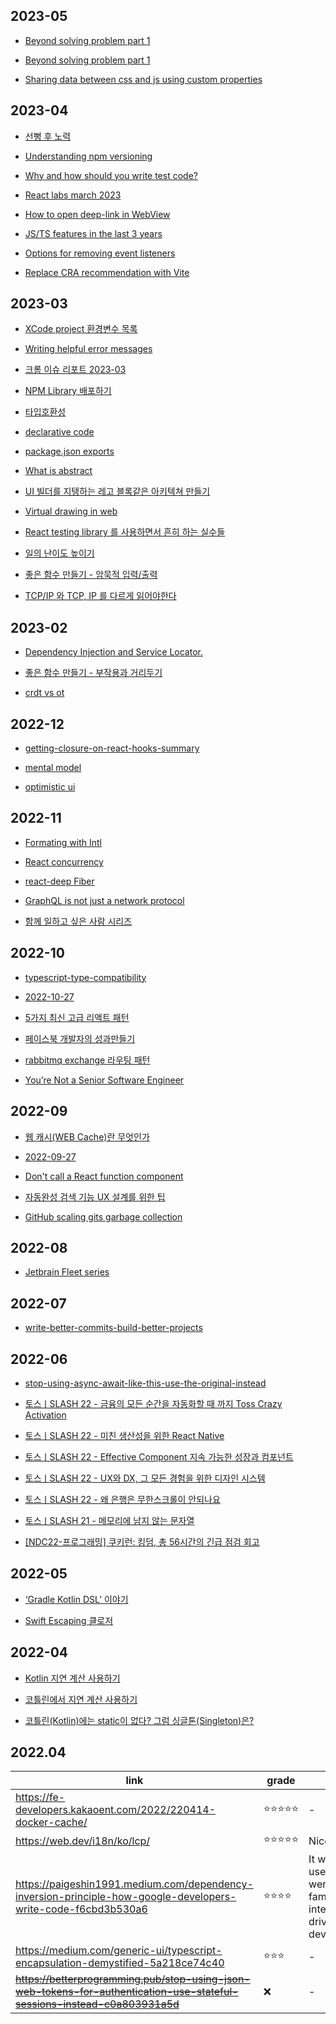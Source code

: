## 2023-05
- [Beyond solving problem part 1](https://fe-developers.kakaoent.com/2023/230421-beyond-solving-problem-part-2/)

- [Beyond solving problem part 1](https://fe-developers.kakaoent.com/2023/230420-beyond-solving-problem-part-1/)

- [Sharing data between css and js using custom properties](https://github.com/yeonjuan/dev-blog/blob/master/JavaScript/sharing-data-between-css-and-javascript-using-custom-properties.md?utm_source=substack&utm_medium=email)

## 2023-04
- [선뻥 후 노력](https://jojoldu.tistory.com/713)

- [Understanding npm versioning](https://dev.to/typescripttv/understanding-npm-versioning-3hn4)

- [Why and how should you write test code?](https://tech.inflab.com/20230404-test-code/)

- [React labs march 2023](https://velog.io/@typo/react-labs-march-2023)

- [How to open deep-link in WebView](https://velog.io/@tosspayments/Android-iOS-%EC%9B%B9%EB%B7%B0%EC%97%90%EC%84%9C-%EB%94%A5%EB%A7%81%ED%81%AC-%EC%97%B4%EA%B8%B0)

- [JS/TS features in the last 3 years](https://velog.io/@surim014/All-JavaScript-and-TypeScript-Features-of-the-last-3-years)

- [Options for removing event listeners](https://www.macarthur.me/posts/options-for-removing-event-listeners)

- [Replace CRA recommendation with Vite](https://junghan92.medium.com/%EB%B2%88%EC%97%AD-create-react-app-%EA%B6%8C%EC%9E%A5%EC%9D%84-vite%EB%A1%9C-%EB%8C%80%EC%B2%B4-pr-%EB%8C%80%ED%95%9C-dan-abramov%EC%9D%98-%EB%8B%B5%EB%B3%80-3050b5678ac8)

## 2023-03
- [XCode project 환경변수 목록](https://goodyoda.tistory.com/390)

- [Writing helpful error messages](https://hyeon9mak.github.io/writing-helpful-error-messages/)

- [크롬 이슈 리포트 2023-03](https://ui.toast.com/posts/ko_chrome_report_202303)

- [NPM Library 배포하기](https://junghyeonsu.com/posts/deploy-simple-util-npm-library/)

- [타입호환성](https://toss.tech/article/typescript-type-compatibility)

- [declarative code](https://toss.tech/article/frontend-declarative-code)

- [package.json exports](https://toss.tech/article/commonjs-esm-exports-field)

- [What is abstract](https://evan-moon.github.io/2023/01/15/what-is-abstract/)

- [UI 빌더를 지탱하는 레고 블록같은 아키텍쳐 만들기](https://www.youtube.com/watch?v=zncmO90s0sk)

- [Virtual drawing in web](https://ridicorp.com/story/ridi-markdown-improvements/#02_fast_drawing)

- [React testing library 를 사용하면서 흔히 하는 실수들](https://kentcdodds.com/blog/common-mistakes-with-react-testing-library)

- [일의 난이도 높이기](https://jojoldu.tistory.com/701)

- [좋은 함수 만들기 - 암묵적 입력/출력](https://jojoldu.tistory.com/703)

- [TCP/IP 와 TCP, IP 를 다르게 읽어야한다](https://velog.io/@ksi05503/tcp-ip)

## 2023-02
- [Dependency Injection and Service Locator.](https://tv.naver.com/v/29723803)

- [좋은 함수 만들기 - 부작용과 거리두기](https://jojoldu.tistory.com/697)

- [crdt vs ot](https://channel.io/ko/blog/crdt_vs_ot)

## 2022-12
- [getting-closure-on-react-hooks-summary](https://www.rinae.dev/posts/getting-closure-on-react-hooks-summary#%ED%81%B4%EB%A1%9C%EC%A0%80-%ED%99%9C%EC%9A%A9)

- [mental model](https://design-tra.tistory.com/entry/UX%EB%B0%A9%EB%B2%95%EB%A1%A0%EC%8A%A4%ED%84%B0%EB%94%94-%EC%82%AC%EC%9A%A9%EC%9E%90-%EB%A9%98%ED%83%88%EB%AA%A8%EB%8D%B8)

- [optimistic ui](https://story.pxd.co.kr/1193)

## 2022-11
- [Formating with Intl](https://www.youtube.com/watch?v=4YnKQrPMTNU)

- [React concurrency](https://deview.kr/data/deview/session/attach/1_Inside%20React%20(%E1%84%83%E1%85%A9%E1%86%BC%E1%84%89%E1%85%B5%E1%84%89%E1%85%A5%E1%86%BC%E1%84%8B%E1%85%B3%E1%86%AF%20%E1%84%80%E1%85%AE%E1%84%92%E1%85%A7%E1%86%AB%E1%84%92%E1%85%A1%E1%84%82%E1%85%B3%E1%86%AB%20%E1%84%80%E1%85%B5%E1%84%89%E1%85%AE%E1%86%AF).pdf)

- [react-deep Fiber](https://blog.mathpresso.com/react-deep-dive-fiber-88860f6edbd0)

- [GraphQL is not just a network protocol](https://blog.cometkim.kr/posts/graphql-is-not-just-a-network-protocol/)

- [함께 일하고 싶은 사람 시리즈](https://velog.io/@city7310/%ED%95%A8%EA%BB%98-%EC%9D%BC%ED%95%98%EA%B3%A0-%EC%8B%B6%EC%9D%80-%EC%82%AC%EB%9E%8C-1.-%EC%97%85%EB%AC%B4-%EC%8A%B5%EA%B4%80-w1mfhsf2)

## 2022-10
- [typescript-type-compatibility](https://toss.tech/article/typescript-type-compatibility)

- [2022-10-27](https://develogs.tistory.com/19?category=589493)

- [5가지 최신 고급 리액트 패턴](https://wishket.tistory.com/12)

- [페이스북 개발자의 성과만들기](https://blog.shiren.dev/2022-03-07/)

- [rabbitmq exchange 라우팅 패턴](https://devahea.github.io/2019/04/30/rabbitmq-exchange-%EB%9D%BC%EC%9A%B0%ED%8C%85-%ED%8C%A8%ED%84%B4/)

- [You’re Not a Senior Software Engineer](https://medium.com/vanguards-of-code/youre-not-a-senior-software-engineer-9056ef9ffb96)

## 2022-09
- [웹 캐시(WEB Cache)란 무엇인가](https://hahahoho5915.tistory.com/33)

- [2022-09-27](https://medium.com/missive-app/45-faster-react-functional-components-now-3509a668e69f)

- [Don't call a React function component](https://kentcdodds.com/blog/dont-call-a-react-function-component)

- [자동완성 검색 기능 UX 설계를 위한 팁](https://yozm.wishket.com/magazine/detail/589/)

- [GitHub scaling gits garbage collection](https://github.blog/2022-09-13-scaling-gits-garbage-collection/)

## 2022-08
- [Jetbrain Fleet series](https://blog.jetbrains.com/ko/fleet/2022/01/fleet-below-deck-part-i-architecture-overview/)

## 2022-07
- [write-better-commits-build-better-projects](https://github.blog/2022-06-30-write-better-commits-build-better-projects/)

## 2022-06
- [stop-using-async-await-like-this-use-the-original-instead](https://blog.bitsrc.io/stop-using-async-await-like-this-use-the-original-instead-172b5df17589)

- [토스ㅣSLASH 22 - 금융의 모든 순간을 자동화할 때 까지 Toss Crazy Activation](https://www.youtube.com/watch?v=ScZT51pZ5MQ&list=PL1DJtS1Hv1PiGXmgruP1_gM2TSvQiOsFL&index=15)

- [토스ㅣSLASH 22 - 미친 생산성을 위한 React Native](https://www.youtube.com/watch?v=b_6CjuvVg8o&list=PL1DJtS1Hv1PiGXmgruP1_gM2TSvQiOsFL&index=22)

- [토스ㅣSLASH 22 - Effective Component 지속 가능한 성장과 컴포넌트](https://www.youtube.com/watch?v=fR8tsJ2r7Eg&list=PL1DJtS1Hv1PiGXmgruP1_gM2TSvQiOsFL&index=19)

- [토스ㅣSLASH 22 - UX와 DX, 그 모든 경험을 위한 디자인 시스템](https://www.youtube.com/watch?v=5WBlhIl8KkY&list=PL1DJtS1Hv1PiGXmgruP1_gM2TSvQiOsFL&index=17)

- [토스ㅣSLASH 22 - 왜 은행은 무한스크롤이 안되나요](https://www.youtube.com/watch?v=v9rcKpUZw4o)

- [토스ㅣSLASH 21 - 메모리에 남지 않는 문자열](https://www.youtube.com/watch?v=awpdM665y-k)

- [[NDC22-프로그래밍] 쿠키런: 킹덤, 총 56시간의 긴급 점검 회고](https://youtu.be/AZbCZ2KOcwU)

## 2022-05
- [‘Gradle Kotlin DSL’ 이야기](https://techblog.woowahan.com/2625/)

- [Swift Escaping 클로저](https://jusung.github.io/Escaping-Closure/)

## 2022-04
- [Kotlin 지연 계산 사용하기](https://zion830.tistory.com/132)

- [코틀린에서 지연 계산 사용하기](https://blog.yena.io/studynote/2020/05/27/Android-Kotlin-Init.html)

- [코틀린(Kotlin)에는 static이 없다? 그럼 싱글톤(Singleton)은?](https://readystory.tistory.com/84)



## 2022.04
| link | grade | etc |
| ---- | ----- | --- |
|https://fe-developers.kakaoent.com/2022/220414-docker-cache/|⭐️⭐️⭐️⭐️⭐️| - |
|https://web.dev/i18n/ko/lcp/|⭐️⭐️⭐️⭐️⭐️| Nice! |
|https://paigeshin1991.medium.com/dependency-inversion-principle-how-google-developers-write-code-f6cbd3b530a6|⭐️⭐️⭐️⭐️|It would be useful if you were not familiar with interface-driven development|
|https://medium.com/generic-ui/typescript-encapsulation-demystified-5a218ce74c40|⭐️⭐️⭐️| - |
|~~https://betterprogramming.pub/stop-using-json-web-tokens-for-authentication-use-stateful-sessions-instead-c0a803931a5d~~|❌| - |
